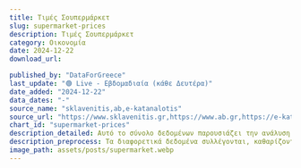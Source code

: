 ```yaml
---
title: Τιμές Σουπερμάρκετ
slug: supermarket-prices
description: Τιμές Σουπερμάρκετ
category: Οικονομία
date: 2024-12-22
download_url: 

published_by: "DataForGreece"
last_update: "🟢 Live - Εβδομαδιαία (κάθε Δευτέρα)"
date_added: "2024-12-22"
data_dates: "-"
source_name: "sklavenitis,ab,e-katanalotis"
source_url: "https://www.sklavenitis.gr,https://www.ab.gr,https://e-katanalotis.gov.gr"
chart_id: "supermarket-prices"
description_detailed: Αυτό το σύνολο δεδομένων παρουσιάζει την ανάλυση των τιμών προϊόντων στα σούπερ μάρκετ.
description_preprocess: Τα διαφορετικά δεδομένα συλλέγονται, καθαρίζονται, φιλτράρονται και αποθηκεύονται σε μια συγκεκριμένη μορφή.
image_path: assets/posts/supermarket.webp
---
```

